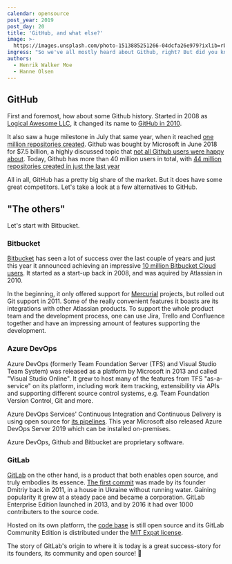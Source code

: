 ```yaml
---
calendar: opensource
post_year: 2019
post_day: 20
title: 'GitHub, and what else?'
image: >-
  https://images.unsplash.com/photo-1513885251266-04dcfa26e979?ixlib=rb-1.2.1&ixid=eyJhcHBfaWQiOjEyMDd9&auto=format&fit=crop&w=3751&q=80
ingress: "So we've all mostly heard about Github, right? But did you know there are other thriving open source hosting platforms out there?\r"
authors:
  - Henrik Walker Moe
  - Hanne Olsen
---
```

## GitHub

First and foremost, how about some Github history. Started in 2008 as [Logical Awesome LLC](http://logicalawesome.com), it changed its name to [GitHub in 2010](https://github.blog/2010-01-22-new-year-new-company/). 

It also saw a huge milestone in July that same year, when it reached [one million repositories created](https://github.blog/2010-07-25-one-million-repositories/). Github was bought by Microsoft in June 2018 for $7.5 billion, a highly discussed topic that [not all Github users were happy about](https://twitter.com/hashtag/movingtogitlab). Today, Github has more than 40 million users in total, with [44 million repositories created in just the last year](https://octoverse.github.com)

All in all, GitHub has a pretty big share of the market. But it does have some great competitors. Let's take a look at a few alternatives to GitHub.

## "The others"

Let's start with Bitbucket.

### Bitbucket

[Bitbucket](https://bitbucket.org) has seen a lot of success over the last couple of years and just this year it announced achieving an impressive [10 million Bitbucket Cloud users](https://bitbucket.org/blog/celebrating-10-million-bitbucket-cloud-registered-users). It started as a start-up back in 2008, and was aquired by Atlassian in 2010. 

In the beginning, it only offered support for [Mercurial](https://www.mercurial-scm.org/) projects, but rolled out Git support in 2011. Some of the really convenient features it boasts are its integrations with other Atlassian products. To support the whole product team and the development process, one can use Jira, Trello and Confluence together and have an impressing amount of features supporting the development.

### Azure DevOps

Azure DevOps (formerly Team Foundation Server (TFS) and Visual Studio Team System) was released as a platform by Microsoft in 2013 and called "Visual Studio Online". It grew to host many of the features from TFS "as-a-service" on its platform, including work item tracking, extensibility via APIs and supporting different source control systems, e.g. Team Foundation Version Control, Git and more.

Azure DevOps Services' Continuous Integration and Continuous Delivery is using open source for [its pipelines](https://github.com/microsoft/azure-pipelines-tasks). This year Microsoft also released Azure DevOps Server 2019 which can be installed on-premises.

Azure DevOps, Github and Bitbucket are proprietary software. 

### GitLab

[GitLab](https://gitlab.com) on the other hand, is a product that both enables open source, and truly embodies its essence. [The first commit](https://gitlab.com/gitlab-org/gitlab-foss/commit/9ba1224867665844b117fa037e1465bb706b3685) was made by its founder Dmitriy back in 2011, in a house in Ukraine without running water. Gaining popularity it grew at a steady pace and became a corporation. GitLab Enterprise Edition launched in 2013, and by 2016 it had over 1000 contributers to the source code. 

Hosted on its own platform, the [code base](https://gitlab.com/gitlab-org/gitlab) is still open source and its GitLab Community Edition is distributed under the [MIT Expat license](https://en.wikipedia.org/wiki/MIT_License).

The story of GitLab's origin to where it is today is a great success-story for its founders, its community and open source! 👏
